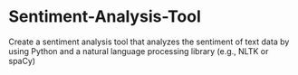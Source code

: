 # Sentiment-Analysis-Tool
Create a sentiment analysis tool that analyzes the sentiment of text data by using Python and a natural language processing library (e.g., NLTK or spaCy)

